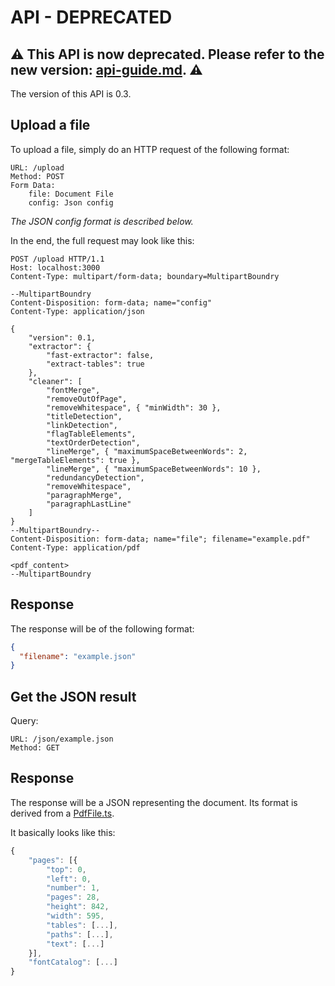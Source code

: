 # API - DEPRECATED

## :warning: This API is now deprecated. Please refer to the new version: [api-guide.md](docs/api-guide.md). :warning:

The version of this API is 0.3.

## Upload a file

To upload a file, simply do an HTTP request of the following format:

```http
URL: /upload
Method: POST
Form Data:
    file: Document File
    config: Json config
```

_The JSON config format is described below._

In the end, the full request may look like this:

```http
POST /upload HTTP/1.1
Host: localhost:3000
Content-Type: multipart/form-data; boundary=MultipartBoundry

--MultipartBoundry
Content-Disposition: form-data; name="config"
Content-Type: application/json

{
    "version": 0.1,
    "extractor": {
        "fast-extractor": false,
        "extract-tables": true
    },
    "cleaner": [
        "fontMerge",
        "removeOutOfPage",
        "removeWhitespace", { "minWidth": 30 },
        "titleDetection",
        "linkDetection",
        "flagTableElements",
        "textOrderDetection",
        "lineMerge", { "maximumSpaceBetweenWords": 2, "mergeTableElements": true },
        "lineMerge", { "maximumSpaceBetweenWords": 10 },
        "redundancyDetection",
        "removeWhitespace",
        "paragraphMerge",
        "paragraphLastLine"
    ]
}
--MultipartBoundry--
Content-Disposition: form-data; name="file"; filename="example.pdf"
Content-Type: application/pdf

<pdf_content>
--MultipartBoundry
```

## Response

The response will be of the following format:

```json
{
  "filename": "example.json"
}
```

## Get the JSON result

Query:

```http
URL: /json/example.json
Method: GET
```

## Response

The response will be a JSON representing the document. Its format is derived from a [PdfFile.ts](https://github.com/AXATechLab/Parsr/blob/master/scripts/extractor/types/PdfFile.ts).

It basically looks like this:

```js
{
    "pages": [{
        "top": 0,
        "left": 0,
        "number": 1,
        "pages": 28,
        "height": 842,
        "width": 595,
        "tables": [...],
        "paths": [...],
        "text": [...]
    }],
    "fontCatalog": [...]
}
```
